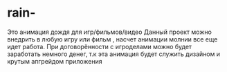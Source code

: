 # rain-
Это анимация дождя для игр/фильмов/видео
Данный проект можно внедрить в любую игру или фильм ,  насчет анимации молнии все еще идет работа.
При договорённости с игроделами можно будет заработать немного денег, т.к эта анимация будет служить дизайном и крутым апгрейдом приложения 
